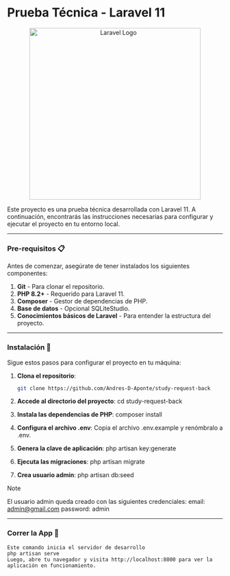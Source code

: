 # Prueba Técnica - Laravel 11

<p align="center">
<a href="https://laravel.com"><img src="https://raw.githubusercontent.com/laravel/art/master/logo-lockup/5%20SVG/2%20CMYK/1%20Full%20Color/laravel-logolockup-cmyk-red.svg" width="400" alt="Laravel Logo" /></a>
</p>

Este proyecto es una prueba técnica desarrollada con Laravel 11. A continuación, encontrarás las instrucciones necesarias para configurar y ejecutar el proyecto en tu entorno local.

---

### Pre-requisitos 📋

Antes de comenzar, asegúrate de tener instalados los siguientes componentes:

1. **Git** - Para clonar el repositorio.
2. **PHP 8.2+** - Requerido para Laravel 11.
3. **Composer** - Gestor de dependencias de PHP.
4. **Base de datos** - Opcional SQLiteStudio.
5. **Conocimientos básicos de Laravel** - Para entender la estructura del proyecto.

---

### Instalación 🔧

Sigue estos pasos para configurar el proyecto en tu máquina:

1. **Clona el repositorio**:
   ```bash
   git clone https://github.com/Andres-D-Aponte/study-request-back

2. **Accede al directorio del proyecto**:
   cd study-request-back

3. **Instala las dependencias de PHP**:
    composer install

4. **Configura el archivo .env**:
    Copia el archivo .env.example y renómbralo a .env.

5. **Genera la clave de aplicación**:
    php artisan key:generate

6. **Ejecuta las migraciones**:
    php artisan migrate

7. **Crea usuario admin**:
    php artisan db:seed

>[!NOTE]
>El usuario admin queda creado con las siguientes credenciales:
>   email: admin@gmail.com
>   password: admin


---

### Correr la App 🚀
    Este comando inicia el servidor de desarrollo
    php artisan serve
    Luego, abre tu navegador y visita http://localhost:8000 para ver la aplicación en funcionamiento.
